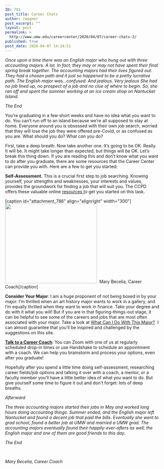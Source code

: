 ```yaml
---
ID: 791
post_title: Career Chats
author: rwagner
post_excerpt: ""
layout: post
permalink: >
  http://www.umw.edu/careercenter/2020/04/07/career-chats-2/
published: true
post_date: 2020-04-07 14:24:51
---
```

<em>Once upon a time there was an English major who hung out with three accounting majors. A lot. In fact, they may or may not have spent their final spring break together. The accounting majors had their lives figured out. They had a chosen path and it just so happened to be a pretty lucrative path. The English major was…confused. And jealous. Very jealous She had no job lined up, no prospect of a job and no clue of where to begin. So, she ran off and spent the summer working at an ice cream shop on Nantucket Island.</em>

<em>The End</em>

You’re graduating in a few short weeks and have no idea what you want to do. You can’t run off to an island because we’re all supposed to stay at home. Everyone around you is obsessed with their own job search, worried that they will lose the job they were offered pre-Covid, or as confused as you are. What should you do? What <em>can</em> you do?

First, take a deep breath. Now take another one. It’s going to be OK. Really. It will be. It might take longer than expected, but things will be OK. Let’s break this thing down. If you are reading this and don’t know what you want to do after you graduate, there are some resources that the Career Center can provide you with. Here are a few to get you started:

<strong>Self-Assessment.</strong> This is a crucial first step to job searching. Knowing yourself, your strengths and weaknesses, your interests and values, provides the groundwork for finding a job that will suit you. The CCPD offers these valuable online <a href="https://www.umw.edu/careercenter/students/toolkit/career-assessments/">resources t</a>o get you started on this task.

[caption id="attachment_786" align="alignright" width="300"]<img class="size-medium wp-image-786" src="http://www.umw.edu/careercenter/wp-content/uploads/sites/41/2020/04/thumbnail_MBecelia-300x260.jpg" alt="" width="300" height="260" />  Mary Becelia, Career Coach[/caption]

<strong>Consider Your Major</strong>: I am a huge proponent of not being boxed in by your major. I’m thrilled when an art history major wants to work in a gallery, and I’m equally thrilled when they want to work in finance. Take your degree and do with it what you will! But if you are in that figuring-things-out stage, it can be helpful to see some of the careers and jobs that are most often associated with your major. Take a look at <a href="https://careernetwork.msu.edu/exploring-options/choosing-a-career-and-major/what-can-i-do-with-this-major.html">What Can I Do With This Major?</a>  I can almost guarantee that you’ll be inspired and challenged by the suggestions on this site.

<strong><a href="https://www.umw.edu/careercenter/students/appointments/">Talk to a Career Coach</a></strong>: You can Zoom with one of us at regularly scheduled drop-in times or use Handshake to schedule an appointment with a coach. We can help you brainstorm and process your options, even after you graduate!

Hopefully after you spend a little time doing self-assessment, researching career fields/job options and talking it over with a coach, a mentor, or a faculty member you’ll have a little better idea of what you want to do. But give yourself some time to figure it out and don’t forget: lots of deep breaths.

<em>Afterward</em>

<em>The three accounting majors started their jobs in May and worked long hours doing accounting things. Summer ended, and the English major left Nantucket and found a decent job that paid the bills. Eventually she went to grad school, found a better job at UMW and married a UMW grad. The accounting majors eventually found their happily-ever-afters as well; the English major and one of them are good friends to this day.</em>

<em>The End</em>

&nbsp;

<em>Mary Becelia, Career Coach</em>